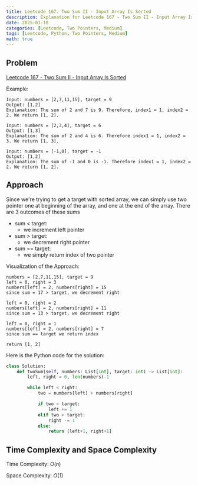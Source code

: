 ```yaml
---
title: Leetcode 167. Two Sum II - Input Array Is Sorted
description: Explanation for Leetcode 167 - Two Sum II - Input Array Is Sorted, and its solution in Python.
date: 2025-01-18
categories: [Leetcode, Two Pointers, Medium]
tags: [Leetcode, Python, Two Pointers, Medium]
math: true
---
```


## Problem
[Leetcode 167 - Two Sum II - Input Array Is Sorted](https://leetcode.com/problems/two-sum-ii-input-array-is-sorted/description/)

Example:
```
Input: numbers = [2,7,11,15], target = 9
Output: [1,2]
Explanation: The sum of 2 and 7 is 9. Therefore, index1 = 1, index2 = 2. We return [1, 2].

Input: numbers = [2,3,4], target = 6
Output: [1,3]
Explanation: The sum of 2 and 4 is 6. Therefore index1 = 1, index2 = 3. We return [1, 3].

Input: numbers = [-1,0], target = -1
Output: [1,2]
Explanation: The sum of -1 and 0 is -1. Therefore index1 = 1, index2 = 2. We return [1, 2].
```

## Approach

Since we're trying to get a target with sorted array, we can simply use two pointer one at beginning of the array, and one at the end of the array. There are 3 outcomes of these sums
- sum < target:
    - we increment left pointer
- sum > target:
    - we decrement right pointer
- sum == target:
    - we simply return index of two pointer

Visualization of the Approach:
```
numbers = [2,7,11,15], target = 9
left = 0, right = 3
numbers[left] = 2, numbers[right] = 15
since sum = 17 > target, we decrement right

left = 0, right = 2
numbers[left] = 2, numbers[right] = 11
since sum = 13 > target, we decrement right

left = 0, right = 1
numbers[left] = 2, numbers[right] = 7
since sum == target we return index

return [1, 2]
```

Here is the Python code for the solution:
```python
class Solution:
    def twoSum(self, numbers: List[int], target: int) -> List[int]:
        left, right = 0, len(numbers)-1

        while left < right:
            two = numbers[left] + numbers[right]

            if two < target:
                left += 1
            elif two > target:
                right -= 1
            else:
                return [left+1, right+1]
```
## Time Complexity and Space Complexity

Time Complexity: $O(n)$

Space Complexity: $O(1)$